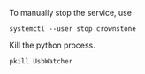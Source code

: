 To manually stop the service, use
```
systemctl --user stop crownstone
```

Kill the python process.
```
pkill UsbWatcher
```